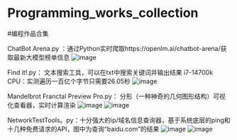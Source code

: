 # Programming_works_collection
#编程作品合集

ChatBot Arena.py
：通过Python实时爬取https://openlm.ai/chatbot-arena/获取最新大模型榜单信息
![image](https://github.com/user-attachments/assets/8f533658-6ae2-42fd-80c1-d64b51f85d8e)



Find it!.py：
文本搜索工具，可以在txt中搜索关键词并输出结果
i7-14700k CPU：实测遍历一百亿个字节只需要26.05秒
![image](https://github.com/user-attachments/assets/d72245ac-7125-4a81-a08f-0623b8db7836)

Mandelbrot Franctal Preview Pro.py：
分形（一种神奇的几何图形结构）可视化查看器，实时计算渲染
![image](https://github.com/user-attachments/assets/ed577466-5fe5-4be1-9526-7a115361f594)
![image](https://github.com/user-attachments/assets/72eb140a-b4d0-43e0-b0ef-fb64fa3655f7)


NetworkTestTools。py：十分强大的ip/域名信息查询器，基于系统底层的ping和十几种免费请求的API，图中为查询“baidu.com”的结果
![image](https://github.com/user-attachments/assets/b0c048f5-65ea-4449-88ed-f229fc1dae6d)
![image](https://github.com/user-attachments/assets/bd9ca3a3-93d4-4a0b-b523-f85f1e3adb01)











